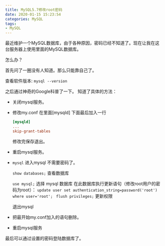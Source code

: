```yaml
---
title: MySQL5.7修改root密码
date: 2020-01-15 15:23:54
categories: MySQL
tags:
- MySQL
---
```


最近维护一个MySQL数据库，由于各种原因，密码已经不知道了。现在让我在这台服务器上使用里面的MySQL数据库。

怎么办？ 

首先问了一圈没有人知道。那么只能靠自己了。

查看软件版本:  `mysql --version`

之后通过神奇的Google科普了一下。 
知道了具体的方法：

* 关闭mysql服务。

* 修改my.conf
  在里面[mysqld] 下面最后加入一行
  
  ```ini
  [mysqld]
  ...
  skip-grant-tables
  ```
  
  修改完保存退出。

* 重启mysql服务。

* `mysql` 进入mysql 不需要密码了。 
  
    `show databases;`  查看数据库
  
    `use mysql;` 选择 mysql 数据库
    在此数据库执行更新语句（修改root用户的密码为root）：
    `update user set authentication_string=password('root') where user='root';
    `
    `flush privileges;` 更新权限
  
    退出mysql

* 把最开始my.conf加入的语句删除。

* 重启mysql服务

最后可以通过设置的密码登陆数据库了。
